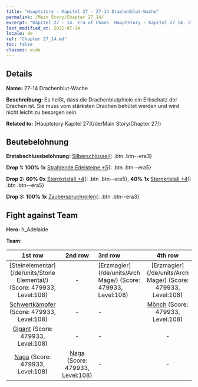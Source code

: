 ```yaml
---
title: "Hauptstory - Kapitel 27 - 27-14 Drachenblut-Wache"
permalink: /Main Story/Chapter 27_14/
excerpt: "Kapitel 27 - 14. Era of Chaos  Hauptstory - Kapitel 27_14. 27-14 Drachenblut-Wache"
last_modified_at: 2021-07-14
locale: de
ref: "Chapter 27_14.md"
toc: false
classes: wide
---
```


## Details

 **Name:** 27-14 Drachenblut-Wache

 **Beschreibung:** Es heißt, dass die Drachenblutphiole ein Erbschatz der Drachen ist. Sie muss vom stärksten Drachen behütet werden und wird nicht leicht zu besorgen sein.

 **Related to:** [Hauptstory Kapitel 27](/de/Main Story/Chapter 27/)

## Beutebelohnung

 **Erstabschlussbelohnung:** [Silberschlüssel](/ItemsDE/con_693/){: .btn .btn--era3}

 **Drop 1:** **100% 1x** [Strahlende Edelsteine +5](/ItemsDE/mat_100/){: .btn .btn--era5}

 **Drop 2:** **60% 0x** [Sternkristall +4](/ItemsDE/mat_94/){: .btn .btn--era5}, **40% 1x** [Sternkristall +4](/ItemsDE/mat_94/){: .btn .btn--era5}

 **Drop 3:** **100% 1x** [Zauberspruchrollen](/ItemsDE/con_694/){: .btn .btn--era3}


## Fight against Team
 **Hero:** h_Adelaide

 **Team:**


  | 1st row | 2nd row | 3rd row | 4th row |
  |:----:|:----:|:----|:----:|
  | [Steinelementar](/de/units/Stone Elemental/) (Score: 479933, Level:108)  | - | [Erzmagier](/de/units/Arch Mage/) (Score: 479933, Level:108)  | [Erzmagier](/de/units/Arch Mage/) (Score: 479933, Level:108)  |
  | [Schwertkämpfer](/de/units/Swordsman/) (Score: 479933, Level:108)  | - | - | [Mönch](/de/units/Monk/) (Score: 479933, Level:108)  |
  | [Gigant](/de/units/Giant/) (Score: 479933, Level:108)  | - | - | - |
  | [Naga](/de/units/Naga/) (Score: 479933, Level:108)  | [Naga](/de/units/Naga/) (Score: 479933, Level:108)  | - | - |


